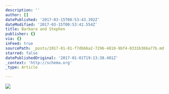 ```yaml
---
description: ''
author: []
datePublished: '2017-03-15T00:53:43.392Z'
dateModified: '2017-03-15T00:53:42.554Z'
title: Barbara and Stephen
publisher: {}
via: {}
inFeed: true
sourcePath: _posts/2017-01-01-f7db66a2-7296-4810-9bf4-0331b366a77b.md
starred: false
datePublishedOriginal: '2017-01-01T19:13:38.401Z'
_context: 'http://schema.org'
_type: Article

---
```

![](https://the-grid-user-content.s3-us-west-2.amazonaws.com/8f328102-610a-43be-a963-0c6e98899abe.jpg)